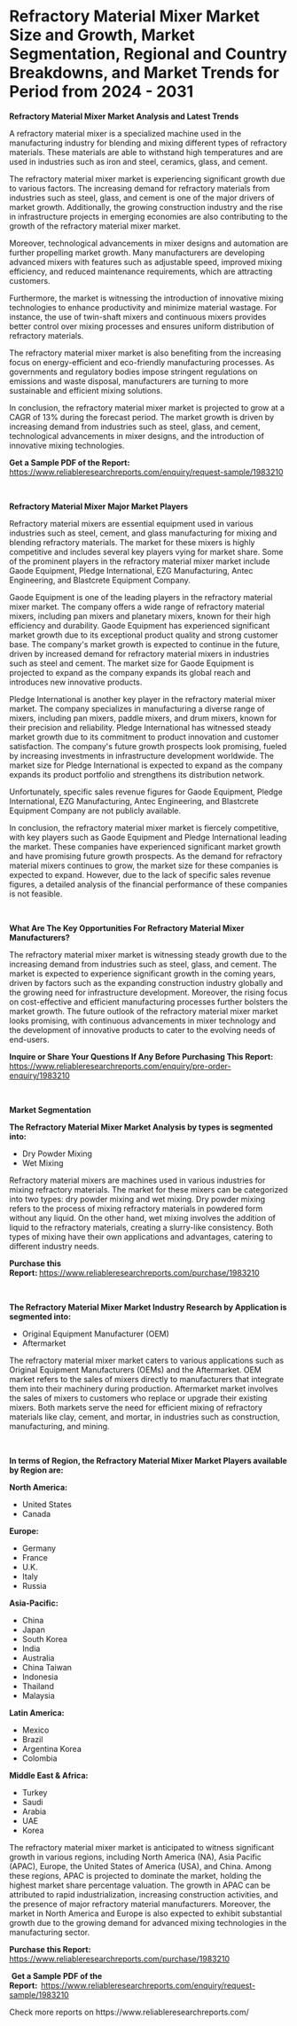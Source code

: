 <p><h1>Refractory Material Mixer Market Size and Growth, Market Segmentation, Regional and Country Breakdowns, and Market Trends for Period from 2024 -  2031</h1></p><p><strong>Refractory Material Mixer Market Analysis and Latest Trends</strong></p>
<p><p>A refractory material mixer is a specialized machine used in the manufacturing industry for blending and mixing different types of refractory materials. These materials are able to withstand high temperatures and are used in industries such as iron and steel, ceramics, glass, and cement.</p><p>The refractory material mixer market is experiencing significant growth due to various factors. The increasing demand for refractory materials from industries such as steel, glass, and cement is one of the major drivers of market growth. Additionally, the growing construction industry and the rise in infrastructure projects in emerging economies are also contributing to the growth of the refractory material mixer market.</p><p>Moreover, technological advancements in mixer designs and automation are further propelling market growth. Many manufacturers are developing advanced mixers with features such as adjustable speed, improved mixing efficiency, and reduced maintenance requirements, which are attracting customers.</p><p>Furthermore, the market is witnessing the introduction of innovative mixing technologies to enhance productivity and minimize material wastage. For instance, the use of twin-shaft mixers and continuous mixers provides better control over mixing processes and ensures uniform distribution of refractory materials.</p><p>The refractory material mixer market is also benefiting from the increasing focus on energy-efficient and eco-friendly manufacturing processes. As governments and regulatory bodies impose stringent regulations on emissions and waste disposal, manufacturers are turning to more sustainable and efficient mixing solutions.</p><p>In conclusion, the refractory material mixer market is projected to grow at a CAGR of 13% during the forecast period. The market growth is driven by increasing demand from industries such as steel, glass, and cement, technological advancements in mixer designs, and the introduction of innovative mixing technologies.</p></p>
<p><strong>Get a Sample PDF of the Report:&nbsp;</strong> <a href="https://www.reliableresearchreports.com/enquiry/request-sample/1983210">https://www.reliableresearchreports.com/enquiry/request-sample/1983210</a></p>
<p>&nbsp;</p>
<p><strong>Refractory Material Mixer Major Market Players</strong></p>
<p><p>Refractory material mixers are essential equipment used in various industries such as steel, cement, and glass manufacturing for mixing and blending refractory materials. The market for these mixers is highly competitive and includes several key players vying for market share. Some of the prominent players in the refractory material mixer market include Gaode Equipment, Pledge International, EZG Manufacturing, Antec Engineering, and Blastcrete Equipment Company.</p><p>Gaode Equipment is one of the leading players in the refractory material mixer market. The company offers a wide range of refractory material mixers, including pan mixers and planetary mixers, known for their high efficiency and durability. Gaode Equipment has experienced significant market growth due to its exceptional product quality and strong customer base. The company's market growth is expected to continue in the future, driven by increased demand for refractory material mixers in industries such as steel and cement. The market size for Gaode Equipment is projected to expand as the company expands its global reach and introduces new innovative products.</p><p>Pledge International is another key player in the refractory material mixer market. The company specializes in manufacturing a diverse range of mixers, including pan mixers, paddle mixers, and drum mixers, known for their precision and reliability. Pledge International has witnessed steady market growth due to its commitment to product innovation and customer satisfaction. The company's future growth prospects look promising, fueled by increasing investments in infrastructure development worldwide. The market size for Pledge International is expected to expand as the company expands its product portfolio and strengthens its distribution network.</p><p>Unfortunately, specific sales revenue figures for Gaode Equipment, Pledge International, EZG Manufacturing, Antec Engineering, and Blastcrete Equipment Company are not publicly available.</p><p>In conclusion, the refractory material mixer market is fiercely competitive, with key players such as Gaode Equipment and Pledge International leading the market. These companies have experienced significant market growth and have promising future growth prospects. As the demand for refractory material mixers continues to grow, the market size for these companies is expected to expand. However, due to the lack of specific sales revenue figures, a detailed analysis of the financial performance of these companies is not feasible.</p></p>
<p>&nbsp;</p>
<p><strong>What Are The Key Opportunities For Refractory Material Mixer Manufacturers?</strong></p>
<p><p>The refractory material mixer market is witnessing steady growth due to the increasing demand from industries such as steel, glass, and cement. The market is expected to experience significant growth in the coming years, driven by factors such as the expanding construction industry globally and the growing need for infrastructure development. Moreover, the rising focus on cost-effective and efficient manufacturing processes further bolsters the market growth. The future outlook of the refractory material mixer market looks promising, with continuous advancements in mixer technology and the development of innovative products to cater to the evolving needs of end-users.</p></p>
<p><strong>Inquire or Share Your Questions If Any Before Purchasing This Report:</strong> <a href="https://www.reliableresearchreports.com/enquiry/pre-order-enquiry/1983210">https://www.reliableresearchreports.com/enquiry/pre-order-enquiry/1983210</a></p>
<p>&nbsp;</p>
<p><strong>Market Segmentation</strong></p>
<p><strong>The Refractory Material Mixer Market Analysis by types is segmented into:</strong></p>
<p><ul><li>Dry Powder Mixing</li><li>Wet Mixing</li></ul></p>
<p><p>Refractory material mixers are machines used in various industries for mixing refractory materials. The market for these mixers can be categorized into two types: dry powder mixing and wet mixing. Dry powder mixing refers to the process of mixing refractory materials in powdered form without any liquid. On the other hand, wet mixing involves the addition of liquid to the refractory materials, creating a slurry-like consistency. Both types of mixing have their own applications and advantages, catering to different industry needs.</p></p>
<p><strong>Purchase this Report:&nbsp;</strong><a href="https://www.reliableresearchreports.com/purchase/1983210">https://www.reliableresearchreports.com/purchase/1983210</a></p>
<p>&nbsp;</p>
<p><strong>The Refractory Material Mixer Market Industry Research by Application is segmented into:</strong></p>
<p><ul><li>Original Equipment Manufacturer (OEM)</li><li>Aftermarket</li></ul></p>
<p><p>The refractory material mixer market caters to various applications such as Original Equipment Manufacturers (OEMs) and the Aftermarket. OEM market refers to the sales of mixers directly to manufacturers that integrate them into their machinery during production. Aftermarket market involves the sales of mixers to customers who replace or upgrade their existing mixers. Both markets serve the need for efficient mixing of refractory materials like clay, cement, and mortar, in industries such as construction, manufacturing, and mining.</p></p>
<p>&nbsp;</p>
<p><strong>In terms of Region, the Refractory Material Mixer Market Players available by Region are:</strong></p>
<p>
    <p> <strong> North America: </strong>
        <ul>
            <li>United States</li>
            <li>Canada</li>
        </ul>
        </p> 
    <p> <strong> Europe: </strong>
        <ul>
            <li>Germany</li>
            <li>France</li>
            <li>U.K.</li>
            <li>Italy</li>
            <li>Russia</li>
        </ul>
        </p> 
    <p> <strong> Asia-Pacific: </strong>
        <ul>
            <li>China</li>
            <li>Japan</li>
            <li>South Korea</li>
            <li>India</li>
            <li>Australia</li>
            <li>China Taiwan</li>
            <li>Indonesia</li>
            <li>Thailand</li>
            <li>Malaysia</li>
        </ul>
        </p> 
    <p> <strong> Latin America: </strong>
        <ul>
            <li>Mexico</li>
            <li>Brazil</li>
            <li>Argentina Korea</li>
            <li>Colombia</li>
        </ul>
        </p> 
    <p> <strong> Middle East & Africa: </strong>
        <ul>
            <li>Turkey</li>
            <li>Saudi</li>
            <li>Arabia</li>
            <li>UAE</li>
            <li>Korea</li>
        </ul>
    </p>
    </p>
<p><p>The refractory material mixer market is anticipated to witness significant growth in various regions, including North America (NA), Asia Pacific (APAC), Europe, the United States of America (USA), and China. Among these regions, APAC is projected to dominate the market, holding the highest market share percentage valuation. The growth in APAC can be attributed to rapid industrialization, increasing construction activities, and the presence of major refractory material manufacturers. Moreover, the market in North America and Europe is also expected to exhibit substantial growth due to the growing demand for advanced mixing technologies in the manufacturing sector.</p></p>
<p><strong>Purchase this Report: </strong><a href="https://www.reliableresearchreports.com/purchase/1983210">https://www.reliableresearchreports.com/purchase/1983210</a></p>
<p>&nbsp;<strong>Get a Sample PDF of the Report:&nbsp;&nbsp;</strong><a href="https://www.reliableresearchreports.com/enquiry/request-sample/1983210">https://www.reliableresearchreports.com/enquiry/request-sample/1983210</a></p>
<p><strong></strong></p>
<p>Check more reports on https://www.reliableresearchreports.com/</p>